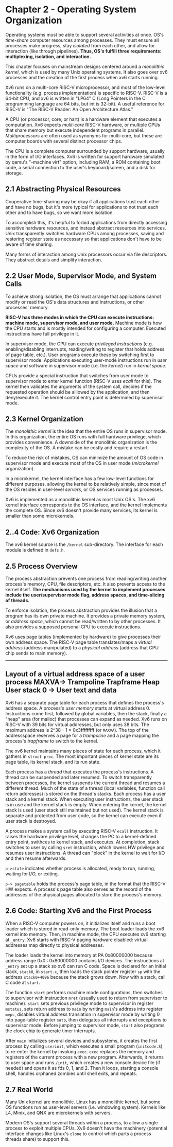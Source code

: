# Chapter 2 - Operating System Organization

Operating systems must be able to support several activities at once. OS's
_time-share_ computer resources among processes. They must ensure all processes
make progress, stay _isolated_ from each other, and allow for interaction (like
through pipelines). **Thus, OS's fulfill three requirements: multiplexing,
isolation, and interaction.**

This chapter focuses on mainstream designs centered around a _monolithic
kernel_, which is used by many Unix operating systems. It also goes over xv6
processes and the creation of the first process when xv6 starts running.

Xv6 runs on a multi-core RISC-V microprocessor, and most of the low-level
functionality (e.g. process implementation) is specific to RISC-V. RISC-V is a
64-bit CPU, and xv6 is written in "LP64" C (Long Pointers in the C programming
language are 64 bits, but int is 32-bit). A useful reference for RISC-V is "The
RISC-V Reader: An Open Architecture Atlas."

A CPU (or processor, core, or hart) is a hardware element that executes a
computation. Xv6 expects _mulit-core_ RISC-V hardware, or multiple CPUs that
share memory but execute independent programs in parallel. _Multiprocessors_ are
often used as synonyms for multi-core, but these are computer boards with
several distinct processor chips.

The CPU is a complete computer surrounded by support hardware, usually in the
form of I/O interfaces. Xv6 is written for support hardware simulated by qemu's
"-machine virt" option, including RAM, a ROM containing boot code, a serial
connection to the user's keyboard/screen, and a disk for storage.

## 2.1 Abstracting Physical Resources
Cooperative time-sharing may be okay if all applications trust each other and
have no bugs, but it's more typical for applications to not trust each other and
to have bugs, so we want more isolation.

To accomplish this, it's helpful to forbid applications from directly accessing
sensitive hardware resources, and instead abstract resources into services. Unix
transparently switches hardware CPUs among processes, saving and restoring
register state as necessary so that applications don't have to be aware of time
sharing.

Many forms of interaction among Unix processors occur via file descriptors. They
abstract details and simplify interaction.

## 2.2 User Mode, Supervisor Mode, and System Calls
To achieve strong isolation, the OS must arrange that applications cannot modify
or read the OS's data structures and instructions, or other processes' memory.

**RISC-V has three modes in which the CPU can execute instructions: machine mode,
supervisor mode, and user mode.** Machine mode is how the CPU starts and is mostly
intended for configuring a computer. Executed instructions have full privilege in it.

In supervisor mode, the CPU can execute _privileged instructions_ (e.g.
enabling/disabling interrupts, reading/writing to register that holds address of
page table, etc.). User programs execute these by switching first to supervisor
mode. Applications executing user-mode instructions run in _user space_ and
software in supervisor mode (i.e. the _kernel_) run in _kernel space_.

CPUs provide a special instruction that switches from user mode to supervisor
mode to enter kernel function (RISC-V uses _ecall_ for this). The kernel then
validates the arguments of the system call, decides if the requested operation
should be alllowed by the application, and then deny/execute it. The kernel
control entry point is determined by supervisor mode.

## 2.3 Kernel Organization
The _monolithic kernel_ is the idea that the entire OS runs in supervisor mode.
In this organization, the entire OS runs with full hardware privilege, which
provides convenience. A downside of the monolithic organization is the
complexity of the OS. A mistake can be costly and require a restart.

To reduce the risk of mistakes, OS can minimize the amount of OS code in
supervisor mode and execute most of the OS in user mode (_microkernel_
organization).

In a microkernel, the kernel interface has a few low-level functions for
different purposes, allowing the kernel to be relatively simple, since most of
the OS resides in user-level _servers_, or OS services running as processes.

Xv6 is implemented as a monolithic kernel as most Unix OS's. The xv6 kernel
interface corresponds to the OS interface, and the kernel implements the
complete OS. Since xv6 doesn't provide many services, its kernel is smaller
than some microkernels.

## 2..4 Code: Xv6 Organization
The xv6 kernel source is the `/kernel` sub-directory. The interface for each
module is defined in `defs.h`.

## 2.5 Process Overview
The process abstraction prevents one process from reading/writing another
process's memory, CPU, file descriptors, etc. It also prevents access to the
kernel itself. **The mechanisms used by the kernel to implement processes
include the user/supervisor mode flag, address spaces, and time-slicing of
threads.**

To enforce isolation, the process abstraction provides the illusion that a
program has its own private machine. It provides a private memory system, or
_address space_, which cannot be read/written to by other processes. It also
provides a supposed personal CPU to execute instructions.

Xv6 uses page tables (implemented by hardware) to give processes their own
address space. The RISC-V page table translates/maps a _virtual address_
(address manipulated) to a _physical address_ (address that CPU chip sends to
main memory).

---
Layout of a virtual address space of a user process
MAXVA-> Trampoline
        Trapframe
        Heap
        User  stack
0 ->    User text and data
---

Xv6 has a separate page table for each process that defines the process's
address space. A process's _user memory_ starts at virtual address 0.
Instructions come first, followed by global variables, then the stack, finally
a "heap" area (for malloc) that processes can expand as needed. Xv6 runs on
RISC-V with 39 bits for virtual addresses, but only uses 38 bits. The maximum
address is 2^38 - 1 = 0x3fffffffff (or `MAXVA`). The top of the addressspace
reserves a page for a _trampoline_ and a page mapping the process's _trapframe_
to switch to the kernel.

The xv6 kernel maintains many pieces of state for each process, which it gathers
in `struct proc`. The most important pieces of kernel state are its page table,
its kernel stack, and its run state.

Each process has a  _thread_ that executes the process's instructions. A thread
can be suspended and later resumed. To switch transparently between processes,
the kernel suspends the current thread and resumes a different thread. Much of
the state of a thread (local variables, function call return addresses) is
stored on the thread's stacks. Each process has a user stack and a kernel stack.
When executing user instructions, the user stack is in use and the kernel stack
is empty. When entering the kernel, the kernel stack is used (user stack still
maintained but not used). The kernel stack is separate and protected from user
code, so the kernel can execute even if user stack is destroyed.

A process makes a system call by executing RISC-V `ecall` instruction. It raises
the hardware privilege level, changes the PC to a kernel-defined entry point,
swithces to kernel stack, and executes. At completion, stack switches to user by
calling `sret` instruction, which lowers HW privilege and resumes user
instructions. A thread can "block" in the kernel to wait for I/O and then resume
afterwards.

`p->state` indicates whether process is allocated, ready to run, running,
waiting for I/O, or exiting.

`p-> pagetable` holds the process's page table, in the format that the RISC-V HW
expects. A process's page table also serves as the record of the addresses of
the physical pages allocated to store the process's memory.

## 2.6 Code: Starting Xv6 and the First Process
When a RISC-V computer powers on, it initializes itself and runs a boot loader
which is stored in read-only memory. The boot loader loads the xv6 kernel into
memory. Then, in machine mode, the CPU executes xv6 starting at `_entry`. Xv6
starts with RISC-V paging hardware disabled: virtual addresses map directly to
physical addresses.

The loader loads the kernel into memory at PA 0x80000000 because address range
0x0 : 0x80000000 contains I/O devices. The instructions at `_entry` set up a
stack so xv6 can run C code. Space is declared for an initial stack, `stack0`,
in `start.c`, then loads the stack pointer register `sp` with the address
`stack0+4096` because the stack grows down. Now with a stack, call C code at
`start`.

The function `start` performs machine mode configurations, then switches to
supervisor with instruction `mret` (usually used to return from supervisor to
machine). `start` sets previous privilege mode to supervisor in register
`mstatus`, sets return address to `main` by writing `main`'s address into
register `mepc`, disables virtual address translation in supervisor mode by
writing 0 into page-table register `satp`, then delegates all interrupts and
exceptions to supervisor mode. Before jumping to supervisor mode, `start` also
programs the clock chip to generate timer interrupts.

After `main` initializes several devices and subsystems, it creates the first
process by calling `userinit`, which executes a small program (`initcode.S`) to
re-enter the kernel by invoking `exec`. `exec` replaces the memory and registers
of the current process with a new program. Afterwards, it returns to user space
and runs `/init`, which creates a new console device file (if needed) and opens
it as fds 0, 1, and 2. Then it loops, starting a console shell, handles orphaned
zombies until shell exits, and repeats.

## 2.7 Real World
Many Unix kernel are monolithic. Linux has a monolithic kernel, but some OS
functions run as user-level servers (i.e. windowing system). Kernels like L4,
Minix, and QNX are microkernels with servers.

Modern OS's support several threads within a process, to allow a single process
to exploit multiple CPUs. Xv6 doesn't have the machinery (potential interface
changes like Linux's `clone` to control which parts a process threads share) to
support this. 

